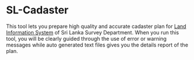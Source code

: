 # SL-Cadaster
This tool lets you prepare high quality and accurate cadaster plan for [Land Information System](http://www.it.survey.gov.lk/nsdi/lis/index_cad.php) of Sri Lanka Survey Department. When you run this tool, you will be clearly guided through the use of error or warning messages while auto generated text files gives you the details report of the plan.
